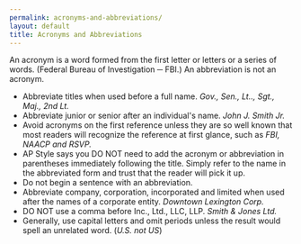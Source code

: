 ```yaml
---
permalink: acronyms-and-abbreviations/
layout: default
title: Acronyms and Abbreviations
---
```


An acronym is a word formed from the first letter or letters or a series of words. (Federal Bureau of Investigation ─ FBI.) An abbreviation is not an acronym.

* Abbreviate titles when used before a full name.  _Gov., Sen., Lt.., Sgt., Maj., 2nd Lt._
* Abbreviate junior or senior after an individual's name.  _John J. Smith Jr._
* Avoid acronyms on the first reference unless they are so well known that most readers will recognize the reference at first glance, such as _FBI, NAACP and RSVP._
* AP Style says you DO NOT need to add the acronym or abbreviation in parentheses immediately following the title. Simply refer to the name in the abbreviated form and trust that the reader will pick it up.
* Do not begin a sentence with an abbreviation.
* Abbreviate company, corporation, incorporated and limited when used after the names of a corporate entity.  _Downtown Lexington Corp._
* DO NOT use a comma before Inc., Ltd., LLC, LLP.  _Smith & Jones Ltd._
* Generally, use capital letters and omit periods unless the result would spell an unrelated word.  (_U.S. not US_)

